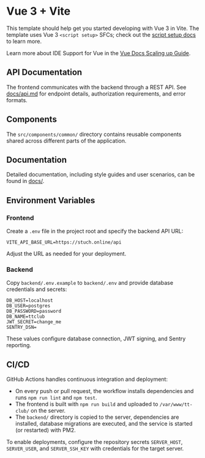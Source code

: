 # Vue 3 + Vite

This template should help get you started developing with Vue 3 in Vite. The template uses Vue 3 `<script setup>` SFCs; check out the [script setup docs](https://v3.vuejs.org/api/sfc-script-setup.html#sfc-script-setup) to learn more.

Learn more about IDE Support for Vue in the [Vue Docs Scaling up Guide](https://vuejs.org/guide/scaling-up/tooling.html#ide-support).


## API Documentation

The frontend communicates with the backend through a REST API. See [docs/api.md](docs/api.md) for endpoint details, authorization requirements, and error formats.

## Components

The `src/components/common/` directory contains reusable components shared across different parts of the application.

## Documentation
Detailed documentation, including style guides and user scenarios, can be found in [docs/](docs/README.md).

## Environment Variables

### Frontend
Create a `.env` file in the project root and specify the backend API URL:

```
VITE_API_BASE_URL=https://stuch.online/api
```

Adjust the URL as needed for your deployment.

### Backend
Copy `backend/.env.example` to `backend/.env` and provide database credentials and secrets:

```
DB_HOST=localhost
DB_USER=postgres
DB_PASSWORD=password
DB_NAME=ttclub
JWT_SECRET=change_me
SENTRY_DSN=
```

These values configure database connection, JWT signing, and Sentry reporting.

## CI/CD

GitHub Actions handles continuous integration and deployment:

- On every push or pull request, the workflow installs dependencies and runs `npm run lint` and `npm test`.
- The frontend is built with `npm run build` and uploaded to `/var/www/tt-club/` on the server.
- The `backend/` directory is copied to the server, dependencies are installed, database migrations are executed, and the service is started (or restarted) with PM2.

To enable deployments, configure the repository secrets `SERVER_HOST`, `SERVER_USER`, and `SERVER_SSH_KEY` with credentials for the target server.
